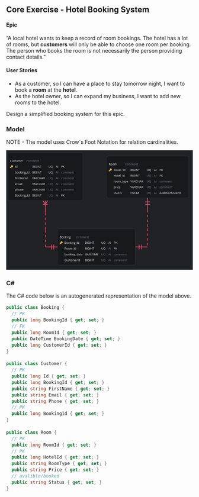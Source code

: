## Core Exercise - Hotel Booking System

#### Epic

”A local hotel wants to keep a record of room bookings. The hotel has a lot of rooms, but **customers** will only be able to choose one room per booking. The person who books the room is not necessarily the person providing contact details.”

#### User Stories
- As a customer, so I can have a place to stay tomorrow night, I want to book a **room** at the **hotel**.
- As the hotel owner, so I can expand my business, I want to add new rooms to the hotel.

Design a simplified booking system for this epic.


### Model
NOTE - The model uses Crow´s Foot Notation for relation cardinalities.

![Database model](./database_model.png)

### C#
The C# code below is an autogenerated representation of the model above.
```C#
public class Booking {
  // PK
  public long BookingId { get; set; }
  // FK
  public long RoomId { get; set; }
  public DateTime BookingDate { get; set; }
  public long CustomerId { get; set; }
}

public class Customer {
  // PK
  public long Id { get; set; }
  public long BookingId { get; set; }
  public string FirstName { get; set; }
  public string Email { get; set; }
  public string Phone { get; set; }
  // PK
  public long BookingId { get; set; }
}

public class Room {
  // PK
  public long RoomId { get; set; }
  // PK
  public long HotelId { get; set; }
  public string RoomType { get; set; }
  public string Price { get; set; }
  // avalible/booked
  public string Status { get; set; }
}
``````